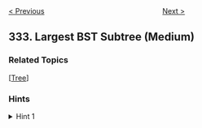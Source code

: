 <!--|This file generated by command(leetcode description); DO NOT EDIT.    |-->
<!--+----------------------------------------------------------------------+-->
<!--|@author    Openset <openset.wang@gmail.com>                           |-->
<!--|@link      https://github.com/openset                                 |-->
<!--|@home      https://github.com/openset/leetcode                        |-->
<!--+----------------------------------------------------------------------+-->

[< Previous](https://github.com/openset/leetcode/tree/master/problems/reconstruct-itinerary "Reconstruct Itinerary")
　　　　　　　　　　　　　　　　
[Next >](https://github.com/openset/leetcode/tree/master/problems/increasing-triplet-subsequence "Increasing Triplet Subsequence")

## 333. Largest BST Subtree (Medium)



### Related Topics
  [[Tree](https://github.com/openset/leetcode/tree/master/tag/tree/README.md)]

### Hints
<details>
<summary>Hint 1</summary>
You can recursively use algorithm similar to <a href="https://leetcode.com/problems/validate-binary-search-tree/">98. Validate Binary Search Tree</a> at each node of the tree, which will result in O(nlogn) time complexity.
</details>
